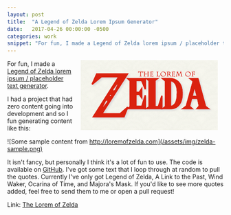 ```yaml
---
layout: post
title:  "A Legend of Zelda Lorem Ipsum Generator"
date:   2017-04-26 00:00:00 -0500
categories: work
snippet: "For fun, I made a Legend of Zelda lorem ipsum / placeholder text generator."
---
```


<a href="http://loremofzelda.com"><img src="/assets/img/lorem-of-zelda.png" style="float:right;margin: 0 1em;"/></a>

For fun, I made a [Legend of Zelda lorem ipsum / placeholder text generator](http://loremofzelda.com).

I had a project that had zero content going into development and so I fun generating content like this:

![Some sample content from http://loremofzelda.com](/assets/img/zelda-sample.png)

It isn't fancy, but personally I think it's a lot of fun to use. The code is available on [GitHub](https://github.com/benjamingrobertson/loremofzelda). I've got some text that I loop through at random to pull the quotes. Currently I've only got Legend of Zelda, A Link to the Past, Wind Waker, Ocarina of Time, and Majora's Mask. If you'd like to see more quotes added, feel free to send them to me or open a pull request!

Link: [The Lorem of Zelda](http://loremofzelda.com)
